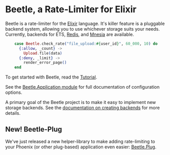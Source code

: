 # Beetle, a Rate-Limiter for Elixir

Beetle is a rate-limiter for the [Elixir](https://elixir-lang.org/) language.
It's killer feature is a pluggable backend system, allowing you to use whichever
storage suits your needs. Currently, backends for ETS,
[Redis](https://github.com/ExBeetle/beetle-backend-redis), and [Mnesia](https://github.com/ExBeetle/beetle-backend-mnesia) are available.


```elixir
    case Beetle.check_rate("file_upload:#{user_id}", 60_000, 10) do
      {:allow, _count} ->
        Upload.file(data)
      {:deny, _limit} ->
        render_error_page()
    end
```

To get started with Beetle, read the [Tutorial](/beetle/tutorial.html).

See the [Beetle.Application module](/beetle/Beetle.Application.html) for full
documentation of configuration options.

A primary goal of the Beetle project is to make it easy to implement new storage
backends. See the [documentation on creating
backends](/beetle/creatingbackends.html) for more details.

## New! Beetle-Plug

We've just released a new helper-library to make adding rate-limiting to your Phoenix
(or other plug-based) application even easier: [Beetle.Plug](https://github.com/ExBeetle/beetle-plug).
